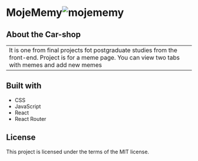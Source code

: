 # MojeMemy![mojememy](https://user-images.githubusercontent.com/92982042/170821572-d8555889-822f-42b5-9e5d-46f4a19cd71a.PNG)

## About the Car-shop
<table>
<tr>
<td>
It is one from final projects fot postgraduate studies from the front-end. Project is for a meme page. You can view two tabs with memes and add new memes 
</td>
</tr>
</table>

## Built with

- CSS
- JavaScript
- React
- React Router

## License

This project is licensed under the terms of the MIT license.


